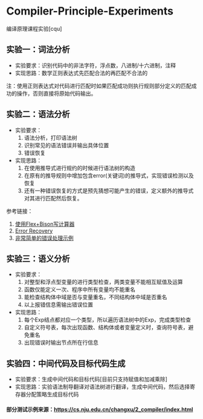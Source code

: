 # Compiler-Principle-Experiments
编译原理课程实验[cqu]

## 实验一：词法分析
- 实验要求：识别代码中的非法字符，浮点数，八进制/十六进制，注释<br>
- 实现思路：数学正则表达式先匹配合法的再匹配不合法的<br>

注：使用正则表达式对代码进行匹配时如果匹配成功则执行规则部分定义的匹配成功的操作，否则直接将原始代码输出。<br>

## 实验二：语法分析
- 实验要求：
    1. 语法分析，打印语法树
    2. 识别常见的语法错误并输出具体位置
    3. 错误恢复
- 实现思路：
    1. 在使用推导式进行规约的时候进行语法树的构造
    2. 在原有的推导规则中增加包含error(关键词)的推导式，实现错误检测以及恢复
    3. 还有一种错误恢复的方式是预先猜想可能产生的错误，定义额外的推导式对其进行匹配然后恢复。

参考链接：
1. [使用Flex+Bison写计算器](https://github.com/meyerd/flex-bison-example)
2. [Error Recovery](https://www.gnu.org/software/bison/manual/html_node/Error-Recovery.html)
3. [非常简单的错误处理示例](http://marvin.cs.uidaho.edu/Teaching/CS445/bisonErrorToken.html)

## 实验三：语义分析
- 实验要求：
    1. 对整型和浮点型变量的进行类型检查，两类变量不能相互赋值及运算
    2. 函数仅能定义一次、程序中所有变量均不能重名
    3. 能检查结构体中域是否与变量重名，不同结构体中域是否重名
    4. 以上报错信息需输出错误位置
- 实现思路：
    1. 每个Exp结点都对应一个类型，所以遍历语法树中的Exp，完成类型检查
    2. 自定义符号表，每次出现函数、结构体或者变量定义时，查询符号表，避免重名
    3. 出现错误时输出节点所在行信息

## 实验四：中间代码及目标代码生成
- 实验要求：生成中间代码和目标代码[目前只支持赋值和加减乘除]
- 实现思路：实验语法制导翻译对语法树进行翻译，生成中间代码，然后选择寄存器分配策略生成目标代码


#### 部分测试示例来源：https://cs.nju.edu.cn/changxu/2_compiler/index.html